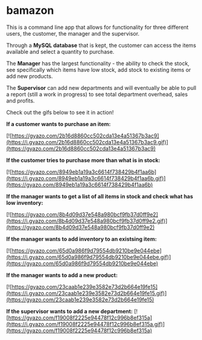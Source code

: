 # bamazon

This is a command line app that allows for functionality for three different users, the customer, the manager and the supervisor.

Through a **MySQL database** that is kept, the customer can access the items available and select a quantity to purchase.

The **Manager** has the largest functionality - the ability to check the stock, see specifically which items have low stock, add stock to existing items or add new products.

The **Supervisor** can add new departments and will eventually be able to pull a report (still a work in progress) to see total department overhead, sales and profits. 

Check out the gifs below to see it in action!

**If a customer wants to purchase an item:**

[![https://gyazo.com/2b16d8860cc502cda13e4a51367b3ac9](https://i.gyazo.com/2b16d8860cc502cda13e4a51367b3ac9.gif)](https://gyazo.com/2b16d8860cc502cda13e4a51367b3ac9)

**If the customer tries to purchase more than what is in stock:**

[![https://gyazo.com/8949eb1a19a3c6614f738429b4f1aa6b](https://i.gyazo.com/8949eb1a19a3c6614f738429b4f1aa6b.gif)](https://gyazo.com/8949eb1a19a3c6614f738429b4f1aa6b)

**If the manager wants to get a list of all items in stock and check what has low inventory:**

[![https://gyazo.com/8b4d09d37e548a980bcf9fb37d0ff9e2](https://i.gyazo.com/8b4d09d37e548a980bcf9fb37d0ff9e2.gif)](https://gyazo.com/8b4d09d37e548a980bcf9fb37d0ff9e2)

**If the manager wants to add inventory to an existsing item:**

[![https://gyazo.com/65d0a986f9d79554db9210be9e044ebe](https://i.gyazo.com/65d0a986f9d79554db9210be9e044ebe.gif)](https://gyazo.com/65d0a986f9d79554db9210be9e044ebe)

**If the manager wants to add a new product:**

[![https://gyazo.com/23caab1e239e3582e73d2b664e19fe15](https://i.gyazo.com/23caab1e239e3582e73d2b664e19fe15.gif)](https://gyazo.com/23caab1e239e3582e73d2b664e19fe15)

**If the supervisor wants to add a new department:**
[![https://gyazo.com/f19008f2225e94478f12c996b8ef315a](https://i.gyazo.com/f19008f2225e94478f12c996b8ef315a.gif)](https://gyazo.com/f19008f2225e94478f12c996b8ef315a)
